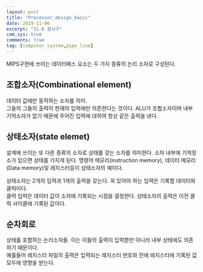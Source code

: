 ```yaml
---
layout: post
title: "Processor_design_basic"
date: 2019-11-06
excerpt: "11-6 컴시구"
com_sys: true
comments: true
tag: [computer_system,pipe_line]
---
```

MIPS구현에 쓰이는 데이터패스 요소는 두 가지 종류의 논리 소자로 구성된다.

## 조합소자(Combinational element)
데이터 값에만 동적하는 소자를 의미.
<br>
그들의 그들의 출력이 현재의 입력에만 의존한다는 것이다. ALU가 조합소자이며 내부 기억소자가 없기 때문에 주어진 입력에 대하여 항상 같은 출력을 낸다.

## 상태소자(state elemet)
설계에 쓰이는 또 다른 종류의 소자로 상태를 갖는 소자를 의미한다. 소자 내부에 기억장소가 있으면 상태를 가지게 된다. 명령어 메모리(instruction memory), 데이터 메모리(Data memory)및 레지스터등이 상태소자의 예이다.

상태소자는 2개의 입력과 1개의 출력을 갖는다. 꼭 있어야 하는 입력은 기록할 데이터와 클럭이다.
<br>
클력 입력은 데이터 값이 소자에 기록되는 시점을 결정한다. 상태소자의 출력은 이전 클럭 사이클에 기록된 값이다.

## 순차회로
상태를 포함하는 논리소자들. 이는 이들의 출력이 입력뿐만 아니라 내부 상태에도 의존하기 때문이다.
<br>
예를들어 레지스터 파일의 출력은 입력되는 레지스터 번호와 전에 레지스터에 기록된 값 모두에 영향을 받는다.